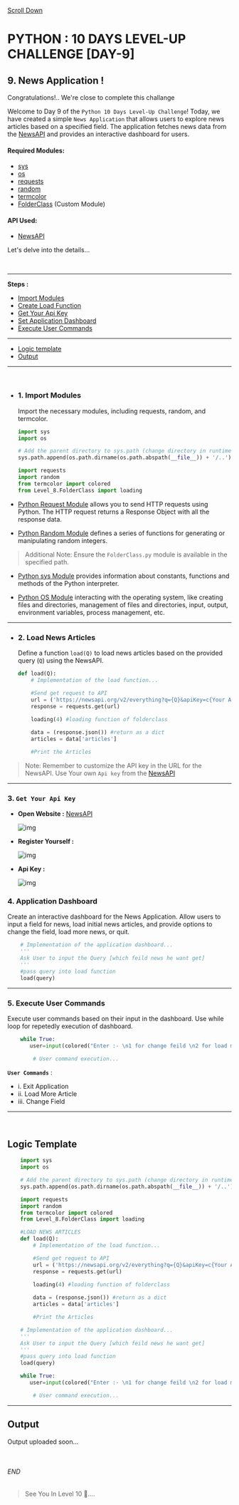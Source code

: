 [Scroll Down](#end)

# PYTHON : 10 DAYS LEVEL-UP CHALLENGE [DAY-9]

## 9. News Application !

Congratulations!.. We're close to complete this challange

Welcome to Day 9 of the `Python 10 Days Level-Up Challenge`! Today, we have created a simple `News Application` that allows users to explore news articles based on a specified field. 
The application fetches news data from the [NewsAPI](https://newsapi.org/) and provides an interactive dashboard for users.


#### Required Modules:
- [sys](https://docs.python.org/3/library/sys.html)
- [os](https://docs.python.org/3/library/os.html)
- [requests](https://docs.python-requests.org/en/latest/)
- [random](https://docs.python.org/3/library/random.html)
- [termcolor](https://pypi.org/project/termcolor/)
- [FolderClass](/Level_8/FolderClass.py) (Custom Module)

#### API Used:
- [NewsAPI](https://newsapi.org/)

Let's delve into the details...


<br>

---

**Steps :**

- [Import Modules](#1-import-modules)
- [Create Load Function](#2-load-news-articles)
- [Get Your Api Key](#3-get-your-api-key)
- [Set Application Dashboard](#4-application-dashboard)
- [Execute User Commands](#5-execute-user-commands)

---

- [Logic template](#logic-template)
- [Output](#output)

---

<br>

- ### 1. Import Modules
    Import the necessary modules, including requests, random, and termcolor.

    ```python
    import sys
    import os

    # Add the parent directory to sys.path (change directory in runtime)
    sys.path.append(os.path.dirname(os.path.abspath(__file__)) + '/..')

    import requests
    import random
    from termcolor import colored
    from Level_8.FolderClass import loading
    ```


* [Python Request Module](https://docs.python-requests.org/en/latest/) allows you to send HTTP requests using Python. The HTTP request returns a Response Object with all the response data.

* [Python Random Module](https://docs.python.org/3/library/random.html) defines a series of functions for generating or manipulating random integers.

> Additional Note: Ensure the `FolderClass.py` module is available in the specified path.

* [Python sys Module](https://docs.python.org/3/library/sys.html) provides information about constants, functions and methods of the Python interpreter.

* [Python OS Module](https://docs.python.org/3/library/os.html) interacting with the operating system, like creating files and directories, management of files and directories, input, output, environment variables, process management, etc.
---

- ### 2. Load News Articles
    Define a function `load(Q)` to load news articles based on the provided query (`Q`) using the NewsAPI.

    ```python
    def load(Q):
        # Implementation of the load function...

        #Send get request to API    
        url = ('https://newsapi.org/v2/everything?q={Q}&apiKey=c{Your Api key}') #use your own api key
        response = requests.get(url)
        
        loading(4) #loading function of folderclass

        data = (response.json()) #return as a dict
        articles = data['articles']

        #Print the Articles
    ```

> Note:  Remember to customize the API key in the URL for the NewsAPI. Use Your own `Api key` from the [NewsAPI](https://newsapi.org/) 

---
### 3. `Get Your Api Key`
- __Open Website :__ [NewsAPI](https://newsapi.org/)

    ![img](/img/Level9_output/api%20key/webiste.png)
- __Register Yourself :__ 

    ![img](/img/Level9_output/api%20key/register.png)
- __Api Key :__ 

    ![img](/img/Level9_output/api%20key/got%20api.png)


### 4. Application Dashboard

Create an interactive dashboard for the News Application. Allow users to input a field for news, load initial news articles, and provide options to change the field, load more news, or quit.

```python
    # Implementation of the application dashboard...
    '''
    Ask User to input the Query [which feild news he want get]
    '''
    #pass query into load function
    load(query)
```

---

### 5. Execute User Commands

Execute user commands based on their input in the dashboard. Use while loop for repetedly execution of dashboard.

```python
    while True:
       user=input(colored("Enter :- \n1 for change feild \n2 for load more news in same feild \n0 for quite \n", 'blue'))

        # User command execution...
```
__`User Commands`__ :
- i.   Exit Application
- ii.  Load More Article 
- iii. Change Field
---

<br>

##  Logic Template
```python
    import sys
    import os

    # Add the parent directory to sys.path (change directory in runtime)
    sys.path.append(os.path.dirname(os.path.abspath(__file__)) + '/..')

    import requests
    import random
    from termcolor import colored
    from Level_8.FolderClass import loading

    #LOAD NEWS ARTICLES
    def load(Q):
        # Implementation of the load function...

        #Send get request to API    
        url = ('https://newsapi.org/v2/everything?q={Q}&apiKey=c{Your Api key}') #use your own api key
        response = requests.get(url)
        
        loading(4) #loading function of folderclass

        data = (response.json()) #return as a dict
        articles = data['articles']

        #Print the Articles

    # Implementation of the application dashboard...
    '''
    Ask User to input the Query [which feild news he want get]
    '''
    #pass query into load function
    load(query)

    while True:
       user=input(colored("Enter :- \n1 for change feild \n2 for load more news in same feild \n0 for quite \n", 'blue'))

        # User command execution...
```

---

##  Output  
Output uploaded soon... 

<br>

###### END


> See You In Level 10 👀....

